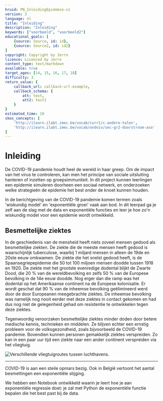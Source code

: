 ```yaml
---
hruid: PN_InleidingEpidemie-v1
version: 3
language: nl
title: "Inleiding"
description: "Inleiding"
keywords: ["voorbeeld", "voorbeeld2"]
educational_goals: [
    {source: Source, id: id}, 
    {source: Source2, id: id2}
]
copyright: Copyright by Jerro
licence: Licenced by Jerro
content_type: text/markdown
available: true
target_ages: [14, 15, 16, 17, 18]
difficulty: 3
return_value: {
    callback_url: callback-url-example,
    callback_schema: {
        att: test,
        att2: test2
    }
}
estimated_time: 10
skos_concepts: [
    'http://ilearn.ilabt.imec.be/vocab/curr1/c-andere-talen', 
    'http://ilearn.ilabt.imec.be/vocab/ondniv/sec-gr2-doorstroom-aso'
]
---
```


# Inleiding
De COVID-19 pandemie houdt heel de wereld in haar greep. 
Om de impact van het virus te controleren, kan men het principe van sociale uitsluiting hanteren of inzetten op groepsimmuniteit. 
In dit project kunnen leerlingen een epidemie simuleren doorheen een sociaal netwerk, en onderzoeken welke strategieën de epidemie het best onder de knoet kunnen houden. 

In de berichtgeving van de COVID-19 pandemie komen termen zoals 'wiskundig model' en 'exponentiële groei' vaak aan bod. In dit leerpad ga je zelf aan de slag met de data en exponentiële functies en leer je hoe zo'n wiskundig model voor een epidemie wordt ontwikkeld.

## Besmettelijke ziektes
In de geschiedenis van de mensheid heeft niets zoveel mensen gedood als besmettelijke ziekten. 
De ziekte die de meeste mensen heeft gedood is waarschijnlijk tuberculose, waarbij 1 miljard mensen in alleen de 19de en 20ste eeuw omkwamen. 
De ziekte die het snelst gedood heeft, is de Spaansegriepepidemie die 50 tot 100 miljoen mensen doodde tussen 1918 en 1920. De ziekte met het grootste evenredige dodental blijkt de Zwarte Dood, die 20 % van de wereldbevolking en zelfs 50 % van de Europese bevolking in de 14e eeuw doodde. Nog erger dan die ramp was het dodental op het Amerikaanse continent na de Europese kolonisatie. Er wordt geschat dat 90 % van de inheemse bevolking geëlimineerd werd door de door Europeanen meegebrachte ziektes. De inheemse bevolking was namelijk nog nooit eerder met deze ziektes in contact gekomen en had dus nog niet de gelegenheid gehad om resistentie te ontwikkelen tegen deze ziektes.

Tegenwoordig veroorzaken besmettelijke ziektes minder doden door betere medische kennis, technieken en middelen. Ze blijven echter een ernstig probleem voor de volksgezondheid, zoals bijvoorbeeld de COVID-19 pandemie. Bovendien kunnen personen gemakkelijk ziektes verspreiden. Zo kan in een paar uur tijd een ziekte naar een ander continent verspreiden via het vliegtuig.

![Verschillende vliegtuigroutes tussen luchthavens.]([STATIC]/luchthaven.png)

***

COVID-19 is aan een steile opmars bezig. Ook in België vertoont het aantal besmettingen een exponentiële stijging. 

We hebben een Notebook ontwikkeld waarin je leert hoe je aan exponentiële regressie doet: je zal met Python de exponentiële functie bepalen die het best past bij de data.
